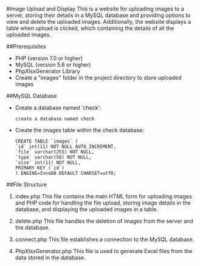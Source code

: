#Image Upload and Display
This is a website for uploading images to a server, storing their details in a MySQL database and providing options to view and delete the uploaded images. 
Additionally, the website displays a table when upload is clicked, which containing the details of all the uploaded images.

##Prerequisites
- PHP (version 7.0 or higher)
- MySQL (version 5.6 or higher)
- PhpXlsxGenerator Library
- Create a "images" folder in the project directory to store uploaded images

##MySQL Database
- Create a database named 'check':
  ```
  create a database named check
  ```
- Create the images table within the check database:
  ```
  CREATE TABLE `images` (
  `id` int(11) NOT NULL AUTO_INCREMENT,
  `file` varchar(255) NOT NULL,
  `type` varchar(50) NOT NULL,
  `size` int(11) NOT NULL,
  PRIMARY KEY (`id`)
  ) ENGINE=InnoDB DEFAULT CHARSET=utf8;
  ```

##File Structure
1. index.php
  This file contains the main HTML form for uploading images and PHP code for handling the file upload, storing image details in the database, and displaying the uploaded images in a table.

2. delete.php
  This file handles the deletion of images from the server and the database.

3. connect.php
  This file establishes a connection to the MySQL database.

4. PhpXlsxGenerator.php
  This file is used to generate Excel files from the data stored in the database.
